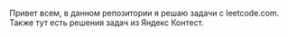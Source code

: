 Привет всем, в данном репозитории я решаю задачи с leetcode.com.
Также тут есть решения задач из Яндекс Контест.
